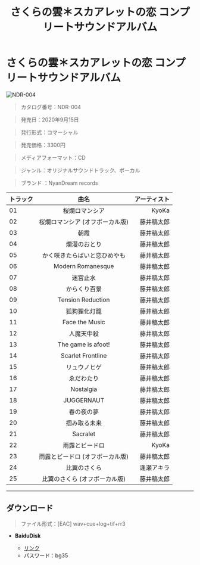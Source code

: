 ﻿---
layout: mypost
title: さくらの雲＊スカアレットの恋 コンプリートサウンドアルバム
categories: [きゃべつそふと]
---

# さくらの雲＊スカアレットの恋 コンプリートサウンドアルバム

![NDR-004](NDR-004-Cover.jpg)

> カタログ番号：NDR-004

> 発売日：2020年9月15日

> 発行形式：コマーシャル

> 発売価格：3300円

> メディアフォーマット：CD

> ジャンル：オリジナルサウンドトラック、ボーカル

> ブランド ：NyanDream records

| トラック | 曲名 | アーティスト |
| ------| :-----------: | -----: |
| 01 | 桜爛ロマンシア | KyoKa |
| 02 | 桜爛ロマンシア (オフボーカル版) | 藤井稿太郎 |
| 03 | 朝霞 | 藤井稿太郎 |
| 04 | 爛漫のおとり | 藤井稿太郎 |
| 05 | かく咲きたらばいと恋ひめやも | 藤井稿太郎 |
| 06 | Modern Romanesque | 藤井稿太郎 |
| 07 | 迷宮止水 | 藤井稿太郎 |
| 08 | からくり百景 | 藤井稿太郎 |
| 09 | Tension Reduction | 藤井稿太郎 |
| 10 | 狐狗狸化灯籠 | 藤井稿太郎 |
| 11 | Face the Music | 藤井稿太郎 |
| 12 | 人魔天中殺 | 藤井稿太郎 |
| 13 | The game is afoot! | 藤井稿太郎 |
| 14 | Scarlet Frontline | 藤井稿太郎 |
| 15 | リュウノヒゲ | 藤井稿太郎 |
| 16 | ゑだわたり | 藤井稿太郎 |
| 17 | Nostalgia | 藤井稿太郎 |
| 18 | JUGGERNAUT | 藤井稿太郎 |
| 19 | 春の夜の夢 | 藤井稿太郎 |
| 20 | 掴み取る未来 | 藤井稿太郎 |
| 21 | Sacralet | 藤井稿太郎 |
| 22 | 雨露とビードロ | KyoKa |
| 23 | 雨露とビードロ (オフボーカル版) | 藤井稿太郎 |
| 24 | 比翼のさくら | 逢瀬アキラ |
| 25 | 比翼のさくら (オフボーカル版) | 藤井稿太郎 |


---
## ダウンロード
> ファイル形式：[EAC] wav+cue+log+tif+rr3

  - **BaiduDisk**

    - [リンク](https://pan.baidu.com/s/1e7-4S_oGi34hxogMt06JnQ)
    - パスワード：bg35
